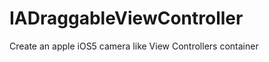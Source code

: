 IADraggableViewController
=========================

Create an apple iOS5 camera like View Controllers container 